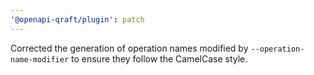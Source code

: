 ```yaml
---
'@openapi-qraft/plugin': patch
---
```


Corrected the generation of operation names modified by `--operation-name-modifier` to ensure they follow the CamelCase style.
